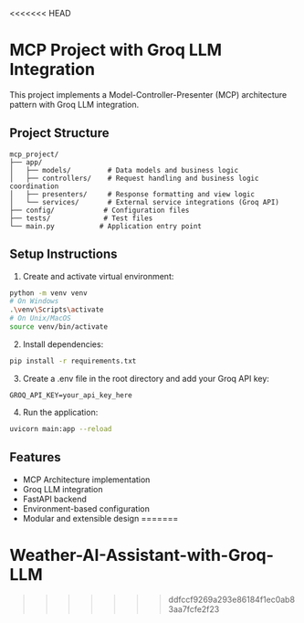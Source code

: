 <<<<<<< HEAD
# MCP Project with Groq LLM Integration

This project implements a Model-Controller-Presenter (MCP) architecture pattern with Groq LLM integration.

## Project Structure
```
mcp_project/
├── app/
│   ├── models/         # Data models and business logic
│   ├── controllers/    # Request handling and business logic coordination
│   ├── presenters/     # Response formatting and view logic
│   └── services/       # External service integrations (Groq API)
├── config/            # Configuration files
├── tests/             # Test files
└── main.py           # Application entry point
```

## Setup Instructions

1. Create and activate virtual environment:
```bash
python -m venv venv
# On Windows
.\venv\Scripts\activate
# On Unix/MacOS
source venv/bin/activate
```

2. Install dependencies:
```bash
pip install -r requirements.txt
```

3. Create a .env file in the root directory and add your Groq API key:
```
GROQ_API_KEY=your_api_key_here
```

4. Run the application:
```bash
uvicorn main:app --reload
```

## Features
- MCP Architecture implementation
- Groq LLM integration
- FastAPI backend
- Environment-based configuration
- Modular and extensible design
=======
# Weather-AI-Assistant-with-Groq-LLM
>>>>>>> ddfccf9269a293e86184f1ec0ab83aa7fcfe2f23
